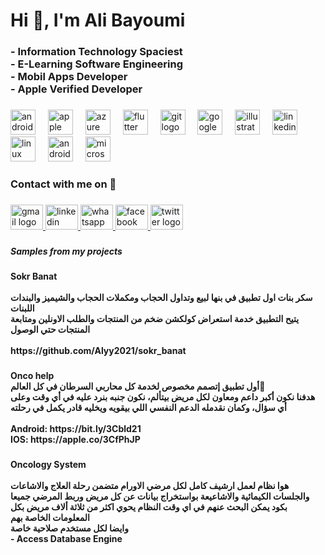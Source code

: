 <h1 align="left">Hi 👋, I'm Ali Bayoumi</h1>

###

<h3 align="left">- Information Technology Spaciest<br>- E-Learning Software Engineering<br>- Mobil Apps Developer<br>- Apple Verified Developer</h3>

###

<div align="left">
  <img src="https://cdn.jsdelivr.net/gh/devicons/devicon/icons/androidstudio/androidstudio-original.svg" height="40" alt="androidstudio logo"  />
  <img width="12" />
  <img src="https://cdn.jsdelivr.net/gh/devicons/devicon/icons/apple/apple-original.svg" height="40" alt="apple logo"  />
  <img width="12" />
  <img src="https://cdn.jsdelivr.net/gh/devicons/devicon/icons/azure/azure-original.svg" height="40" alt="azure logo"  />
  <img width="12" />
  <img src="https://cdn.jsdelivr.net/gh/devicons/devicon/icons/flutter/flutter-original.svg" height="40" alt="flutter logo"  />
  <img width="12" />
  <img src="https://cdn.jsdelivr.net/gh/devicons/devicon/icons/git/git-original.svg" height="40" alt="git logo"  />
  <img width="12" />
  <img src="https://cdn.jsdelivr.net/gh/devicons/devicon/icons/googlecloud/googlecloud-original.svg" height="40" alt="googlecloud logo"  />
  <img width="12" />
  <img src="https://cdn.jsdelivr.net/gh/devicons/devicon/icons/illustrator/illustrator-plain.svg" height="40" alt="illustrator logo"  />
  <img width="12" />
  <img src="https://cdn.jsdelivr.net/gh/devicons/devicon/icons/linkedin/linkedin-original.svg" height="40" alt="linkedin logo"  />
  <img width="12" />
  <img src="https://cdn.jsdelivr.net/gh/devicons/devicon/icons/linux/linux-original.svg" height="40" alt="linux logo"  />
  <img width="12" />
  <img src="https://cdn.jsdelivr.net/gh/devicons/devicon/icons/android/android-original.svg" height="40" alt="android logo"  />
  <img width="12" />
  <img src="https://cdn.jsdelivr.net/gh/devicons/devicon/icons/microsoftsqlserver/microsoftsqlserver-plain.svg" height="40" alt="microsoftsqlserver logo"  />
</div>

###

<h3 align="left">Contact with me on 📝</h3>

###

<div align="left">
  <a href="semor2013@gmail.com" target="_blank">
    <img src="https://raw.githubusercontent.com/maurodesouza/profile-readme-generator/master/src/assets/icons/social/gmail/default.svg" width="52" height="40" alt="gmail logo"  />
  </a>
  <a href="https://www.linkedin.com/in/ali-bayoumi-150254153/" target="_blank">
    <img src="https://raw.githubusercontent.com/maurodesouza/profile-readme-generator/master/src/assets/icons/social/linkedin/default.svg" width="52" height="40" alt="linkedin logo"  />
  </a>
  <a href="https://wa.me/00201140654053" target="_blank">
    <img src="https://raw.githubusercontent.com/maurodesouza/profile-readme-generator/master/src/assets/icons/social/whatsapp/default.svg" width="52" height="40" alt="whatsapp logo"  />
  </a>
  <a href="https://www.facebook.com/aly2013/" target="_blank">
    <img src="https://raw.githubusercontent.com/maurodesouza/profile-readme-generator/master/src/assets/icons/social/facebook/default.svg" width="52" height="40" alt="facebook logo"  />
  </a>
  <a href="https://x.com/semor3" target="_blank">
    <img src="https://raw.githubusercontent.com/maurodesouza/profile-readme-generator/master/src/assets/icons/social/twitter/default.svg" width="52" height="40" alt="twitter logo"  />
  </a>
</div>

###

<h5 align="left">Samples from my projects</h5>

###

<h4 align="left">Sokr Banat<br><br> سكر بنات اول تطبيق في بنها لبيع وتداول الحجاب ومكملات الحجاب والشيميز والبندات اللبنات <br>يتيح التطبيق خدمة استعراض كولكشن ضخم من المنتجات والطلب الاونلين ومتابعة المنتجات حتي الوصول <br><br>https://github.com/Alyy2021/sokr_banat</h4>

###

<h4 align="left">Onco help<br> أول تطبيق إتصمم مخصوص لخدمة كل محاربي السرطان في كل العالم🤍<br>هدفنا نكون أكبر داعم ومعاون لكل مريض بيتألم، نكون جنبه بنرد عليه في أي وقت وعلى أي سؤال، وكمان نقدمله الدعم النفسي اللي بيقويه ويخليه قادر يكمل في رحلته <br><br>Android: https://bit.ly/3Cbld21<br>IOS: https://apple.co/3CfPhJP</h4>

###

<h4 align="left">Oncology System<br><br>هوا نظام لعمل ارشيف كامل لكل مرضي الاورام متضمن رحلة العلاج والاشاعات والجلسات الكيمائية والاشاعيعة بواستخراج بيانات عن كل مريض وربط المرضي جميعا بكود يمكن البحث عنهم في اي وقت النظام يحوي اكثر من ثلاثة ألاف مريض بكل المعلومات الخاصة بهم <br>وايضا لكل مستخدم صلاحية خاصة <br>- Access Database Engine</h4>

###
